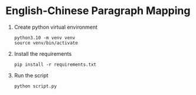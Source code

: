 # English-Chinese Paragraph Mapping

1. Create python virtual environment

   ```
   python3.10 -m venv venv
   source venv/bin/activate
   ```
2. Install the requirements

   ```
   pip install -r requirements.txt
   ```
3. Run the script

   ```
   python script.py
   ```
